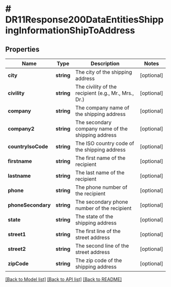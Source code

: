 # # DR11Response200DataEntitiesShippingInformationShipToAddress

## Properties

Name | Type | Description | Notes
------------ | ------------- | ------------- | -------------
**city** | **string** | The city of the shipping address | [optional]
**civility** | **string** | The civility of the recipient (e.g., Mr., Mrs., Dr.) | [optional]
**company** | **string** | The company name of the shipping address | [optional]
**company2** | **string** | The secondary company name of the shipping address | [optional]
**countryIsoCode** | **string** | The ISO country code of the shipping address | [optional]
**firstname** | **string** | The first name of the recipient | [optional]
**lastname** | **string** | The last name of the recipient | [optional]
**phone** | **string** | The phone number of the recipient | [optional]
**phoneSecondary** | **string** | The secondary phone number of the recipient | [optional]
**state** | **string** | The state of the shipping address | [optional]
**street1** | **string** | The first line of the street address | [optional]
**street2** | **string** | The second line of the street address | [optional]
**zipCode** | **string** | The zip code of the shipping address | [optional]

[[Back to Model list]](../../README.md#models) [[Back to API list]](../../README.md#endpoints) [[Back to README]](../../README.md)
